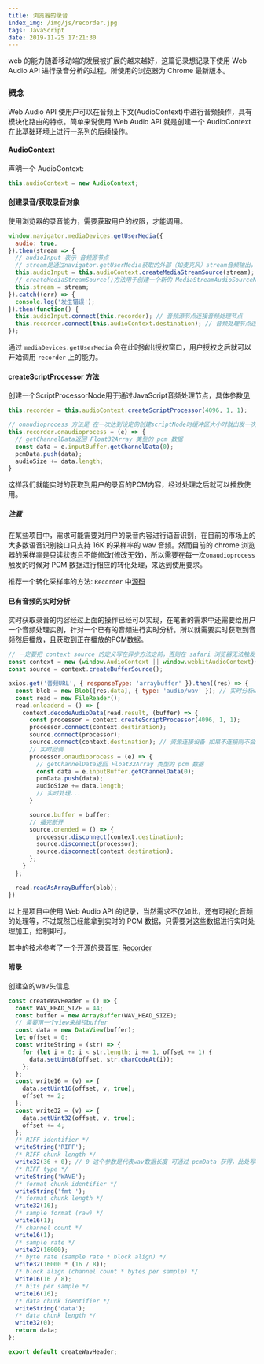 ```yaml
---
title: 浏览器的录音
index_img: /img/js/recorder.jpg
tags: JavaScript
date: 2019-11-25 17:21:30
---
```


web 的能力随着移动端的发展被扩展的越来越好，这篇记录想记录下使用 Web Audio API 进行录音分析的过程。所使用的浏览器为 Chrome 最新版本。
<!-- more -->

### 概念

Web Audio API 使用户可以在音频上下文(AudioContext)中进行音频操作，具有模块化路由的特点。简单来说使用 Web Audio API 就是创建一个 AudioContext 在此基础环境上进行一系列的后续操作。

#### AudioContext

声明一个 AudioContext:

```js
this.audioContext = new AudioContext;
```

#### 创建录音/获取录音对象

使用浏览器的录音能力，需要获取用户的权限，才能调用。

```js
window.navigator.mediaDevices.getUserMedia({
  audio: true,
}).then(stream => {
  // audioInput 表示 音频源节点
  // stream是通过navigator.getUserMedia获取的外部（如麦克风）stream音频输出，对于这就是输入
  this.audioInput = this.audioContext.createMediaStreamSource(stream);
  // createMediaStreamSource()方法用于创建一个新的 MediaStreamAudioSourceNode 对象， 需要传入一个媒体流对象(MediaStream对象)， 然后来自MediaStream的音频就可以被播放和操作。
  this.stream = stream;
}).catch((err) => {
  console.log('发生错误');
}).then(function() {
  this.audioInput.connect(this.recorder); // 音频源节点连接音频处理节点
  this.recorder.connect(this.audioContext.destination); // 音频处理节点连接音频渲染设备
});
```

通过 `mediaDevices.getUserMedia` 会在此时弹出授权窗口，用户授权之后就可以开始调用 `recorder` 上的能力。

#### createScriptProcessor 方法

创建一个ScriptProcessorNode用于通过JavaScript音频处理节点，具体参数[见](https://developer.mozilla.org/zh-CN/docs/Web/API/AudioContext/createScriptProcessor)

```js
this.recorder = this.audioContext.createScriptProcessor(4096, 1, 1);

// onaudioprocess 方法是 在一次达到设定的创建scriptNode时缓冲区大小时就出发一次
this.recorder.onaudioprocess = (e) => {
  // getChannelData返回 Float32Array 类型的 pcm 数据
  const data = e.inputBuffer.getChannelData(0);
  pcmData.push(data);
  audioSize += data.length;
}
```

这样我们就能实时的获取到用户的录音的PCM内容，经过处理之后就可以播放使用。

##### 注意

在某些项目中，需求可能需要对用户的录音内容进行语音识别，在目前的市场上的大多数语音识别接口只支持 16K 的采样率的 wav 音频。然而目前的 chrome 浏览器的采样率是只读状态且不能修改(修改无效)，所以需要在每一次`onaudioprocess` 触发的时候对 PCM 数据进行相应的转化处理，来达到使用要求。

推荐一个转化采样率的方法: `Recorder` 中[源码](https://github.com/xiangyuecn/Recorder/blob/9e1006009dc66d51a0fcf66dfaf96b59dfc1436e/src/recorder-core.js#L129-L222)

#### 已有音频的实时分析

实时获取录音的内容经过上面的操作已经可以实现，在笔者的需求中还需要给用户一个音频处理实例，针对一个已有的音频进行实时分析。所以就需要实时获取到音频然后播放，且获取到正在播放的PCM数据。

```js
// 一定要把 context source 的定义写在异步方法之前，否则在 safari 浏览器无法触发 source 的一些事件
const context = new (window.AudioContext || window.webkitAudioContext)();
const source = context.createBufferSource();

axios.get('音频URL', { responseType: 'arraybuffer' }).then((res) => {
  const blob = new Blob([res.data], { type: 'audio/wav' }); // 实时分析wav文件,但是这个文件经过 decodeAudioData 之后是没有 wav 头信息的，如果需要请自行加上
  const read = new FileReader();
  read.onloadend = () => {
    context.decodeAudioData(read.result, (buffer) => {
      const processor = context.createScriptProcessor(4096, 1, 1);
      processor.connect(context.destination);
      source.connect(processor);
      source.connect(context.destination); // 资源连接设备 如果不连接则不会发出声音
      // 实时回调
      processor.onaudioprocess = (e) => {
        // getChannelData返回 Float32Array 类型的 pcm 数据
        const data = e.inputBuffer.getChannelData(0);
        pcmData.push(data);
        audioSize += data.length;
        // 实时处理...
      }

      source.buffer = buffer;
      // 播完断开
      source.onended = () => {
        processor.disconnect(context.destination);
        source.disconnect(processor);
        source.disconnect(context.destination);
      };
    }
  };

  read.readAsArrayBuffer(blob);
})
```

以上是项目中使用 Web Audio API 的记录，当然需求不仅如此，还有可视化音频的处理等，不过既然已经能拿到实时的 PCM 数据，只需要对这些数据进行实时处理加工，绘制即可。

其中的技术参考了一个开源的录音库: [Recorder](https://github.com/xiangyuecn/Recorder)

#### 附录

创建空的wav头信息

```js
const createWavHeader = () => {
  const WAV_HEAD_SIZE = 44;
  const buffer = new ArrayBuffer(WAV_HEAD_SIZE);
  // 需要用一个view来操控buffer
  const data = new DataView(buffer);
  let offset = 0;
  const writeString = (str) => {
    for (let i = 0; i < str.length; i += 1, offset += 1) {
      data.setUint8(offset, str.charCodeAt(i));
    };
  };
  const write16 = (v) => {
    data.setUint16(offset, v, true);
    offset += 2;
  };
  const write32 = (v) => {
    data.setUint32(offset, v, true);
    offset += 4;
  };
  /* RIFF identifier */
  writeString('RIFF');
  /* RIFF chunk length */
  write32(36 + 0); // 0 这个参数是代表wav数据长度 可通过 pcmData 获得，此处写0是因为录音开始无法获取到wav总大小
  /* RIFF type */
  writeString('WAVE');
  /* format chunk identifier */
  writeString('fmt ');
  /* format chunk length */
  write32(16);
  /* sample format (raw) */
  write16(1);
  /* channel count */
  write16(1);
  /* sample rate */
  write32(16000);
  /* byte rate (sample rate * block align) */
  write32(16000 * (16 / 8));
  /* block align (channel count * bytes per sample) */
  write16(16 / 8);
  /* bits per sample */
  write16(16);
  /* data chunk identifier */
  writeString('data');
  /* data chunk length */
  write32(0);
  return data;
};

export default createWavHeader;

```
